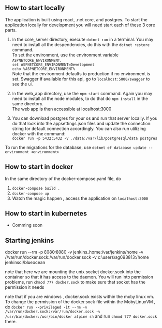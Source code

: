 
## How to start locally
The application is built using react, .net core, and postgres. To start the application locally for development you will need start each of these 3 core parts. 

1. In the core_server directory, execute `dotnet run` in a terminal. You may need to install all the despendencies, do this with the `dotnet restore` command.   
To set the environment, use the environment variable `ASPNETCORE_ENVIRONMENT`.   
`set ASPNETCORE_ENVIRONMENT=Development`   
`echo %ASPNETCORE_ENVIRONMENT%`    
Note that the environment defaults to production if no environment is set. 
Swagger if available for this api, go to `localhost:5000/swagger` to see the ui. 

2. In the web_app directory, use the `npm start` command. Again you may need to install all the node modules, to do that do `npm install` in the same directory.   
The web app is then accessible at localhost:3000
3. You can download postgres for your os and run that server locally. If you do that look into the appsettings.json files and update the connection string for default connection accordingly. 
You can also run utilizing docker with the command:   
 `docker run -p 5432:5432 -v ./data:/var/lib/postgresql/data postgres `

 To run the migrations for the database, use `dotnet ef database update --environment <environment>`


## How to start in docker
In the same directory of the docker-compose.yaml file, do
1. `docker-compose build .` 
2. `docker-compose up`    
3. Watch the magic happen , access the application on `localhost:3000`

## How to start in kubernetes
- Comming soon


## Starting jenkins 
docker run --rm -p 8080:8080 -v jenkins_home:/var/jenkins/home -v //var/run/docker.sock:/var/run/docker.sock -v c:\users\ag093813:/home jenkinsci/blueocean

note that here we are mounting the unix socket docker.sock into the container so that it has access to the daemon. You will run into permission problems, run 
`chmod 777 docker.sock` to make sure that socket has the permission it needs

note that if you are windows , docker.sock exists within the moby linux vm. To change the permission of the docker.sock file within the MobyLinuxVM , 
do `docker run --privileged -it --rm -v /var/run/docker.sock:/var/run/docker.sock -v /usr/bin/docker:/usr/bin/docker alpine sh`
and run `chmod 777 docker.sock` there. 